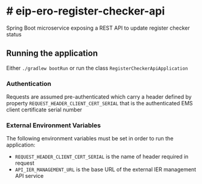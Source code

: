# # eip-ero-register-checker-api
Spring Boot microservice exposing a REST API to update register checker status

## Running the application
Either `./gradlew bootRun` or run the class `RegisterCheckerApiApplication`

### Authentication
Requests are assumed pre-authenticated which carry a header defined by property `REQUEST_HEADER_CLIENT_CERT_SERIAL` that is the authenticated EMS client certificate serial number

### External Environment Variables
The following environment variables must be set in order to run the application: 
- `REQUEST_HEADER_CLIENT_CERT_SERIAL` is the name of header required in request
- `API_IER_MANAGEMENT_URL` is the base URL of the external IER management API service
